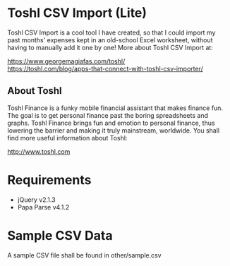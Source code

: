 Toshl CSV Import (Lite)
=======================
Toshl CSV Import is a cool tool I have created, so that I could import my past 
months' expenses kept in an old-school Excel worksheet, without having to 
manually add it one by one! More about Toshl CSV Import at:

https://www.georgemagiafas.com/toshl/  
https://toshl.com/blog/apps-that-connect-with-toshl-csv-importer/  

About Toshl
-----------------------
Toshl Finance is a funky mobile financial assistant that makes finance fun. 
The goal is to get personal finance past the boring spreadsheets and graphs. 
Toshl Finance brings fun and emotion to personal finance, thus lowering the 
barrier and making it truly mainstream, worldwide. You shall find more useful 
information about Toshl:

http://www.toshl.com


Requirements
======================
* jQuery v2.1.3
* Papa Parse v4.1.2


Sample CSV Data
======================
A sample CSV file shall be found in other/sample.csv